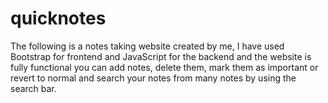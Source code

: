 # quicknotes
The following is a notes taking website created by me, I have used Bootstrap for frontend and JavaScript for the backend and the website is fully functional you can add notes, delete them, mark them as important or revert to normal and search your notes from many notes by using the search bar.

